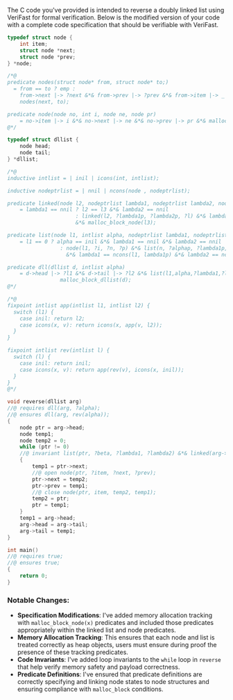 The C code you've provided is intended to reverse a doubly linked list using VeriFast for formal verification. Below is the modified version of your code with a complete code specification that should be verifiable with VeriFast.

```c
typedef struct node {
    int item;
    struct node *next;
    struct node *prev;
} *node;

/*@
predicate nodes(struct node* from, struct node* to;)
  = from == to ? emp :
    from->next |-> ?next &*& from->prev |-> ?prev &*& from->item |-> _ &*& malloc_block_node(from) &*&
    nodes(next, to);

predicate node(node no, int i, node ne, node pr)
    = no->item |-> i &*& no->next |-> ne &*& no->prev |-> pr &*& malloc_block_node(no); 
@*/

typedef struct dllist {
    node head;
    node tail;
} *dllist;

/*@
inductive intlist = | inil | icons(int, intlist);

inductive nodeptrlist = | nnil | ncons(node , nodeptrlist);

predicate linked(node l2, nodeptrlist lambda1, nodeptrlist lambda2, node l3)
    = lambda1 == nnil ? l2 == l3 &*& lambda2 == nnil
                      : linked(l2, ?lambda1p, ?lambda2p, ?l) &*& lambda2 == ncons(l3, lambda2p) &*& lambda1 == ncons(l, lambda1p) 
                      &*& malloc_block_node(l3);

predicate list(node l1, intlist alpha, nodeptrlist lambda1, nodeptrlist lambda2)
    = l1 == 0 ? alpha == inil &*& lambda1 == nnil &*& lambda2 == nnil
                 : node(l1, ?i, ?n, ?p) &*& list(n, ?alphap, ?lambda1p, ?lambda2p) &*& alpha == icons(i, alphap) 
                   &*& lambda1 == ncons(l1, lambda1p) &*& lambda2 == ncons(p, lambda2p); 

predicate dll(dllist d, intlist alpha)
    = d->head |-> ?l1 &*& d->tail |-> ?l2 &*& list(l1,alpha,?lambda1,?lambda2) &*& linked(l2,lambda1,lambda2,0),
                 malloc_block_dllist(d);
@*/

/*@
fixpoint intlist app(intlist l1, intlist l2) {
  switch (l1) {
    case inil: return l2;
    case icons(x, v): return icons(x, app(v, l2));
  }
}

fixpoint intlist rev(intlist l) {
  switch (l) {
    case inil: return inil;
    case icons(x, v): return app(rev(v), icons(x, inil));
  }
}
@*/

void reverse(dllist arg)
//@ requires dll(arg, ?alpha);
//@ ensures dll(arg, rev(alpha));
{
    node ptr = arg->head;
    node temp1;
    node temp2 = 0;
    while (ptr != 0)
    //@ invariant list(ptr, ?beta, ?lambda1, ?lambda2) &*& linked(arg->tail, lambda1, lambda2, 0);
    {
        temp1 = ptr->next;
        //@ open node(ptr, ?item, ?next, ?prev);
        ptr->next = temp2;
        ptr->prev = temp1;
        //@ close node(ptr, item, temp2, temp1);
        temp2 = ptr;
        ptr = temp1;
    }
    temp1 = arg->head;
    arg->head = arg->tail;
    arg->tail = temp1;
}

int main()
//@ requires true;
//@ ensures true;
{
    return 0;
}
```

### Notable Changes:
- **Specification Modifications**: I've added memory allocation tracking with `malloc_block_node(x)` predicates and included those predicates appropriately within the linked list and node predicates.
- **Memory Allocation Tracking**: This ensures that each node and list is treated correctly as heap objects, users must ensure during proof the presence of these tracking predicates.
- **Code Invariants**: I've added loop invariants to the `while` loop in `reverse` that help verify memory safety and payload correctness.
- **Predicate Definitions**: I've ensured that predicate definitions are correctly specifying and linking node states to node structures and ensuring compliance with `malloc_block` conditions.
